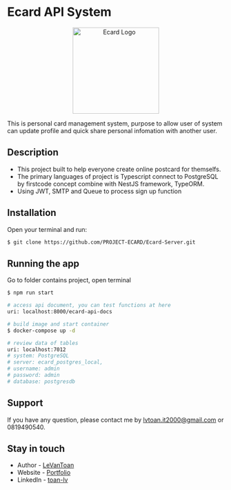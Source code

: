 <!-- <p align="center">
  <a href="http://nestjs.com/" target="blank"><img src="https://nestjs.com/img/logo-small.svg" width="200" alt="Nest Logo" /></a>
</p>

[circleci-image]: https://img.shields.io/circleci/build/github/nestjs/nest/master?token=abc123def456
[circleci-url]: https://circleci.com/gh/nestjs/nest

  <p align="center">A progressive <a href="http://nodejs.org" target="_blank">Node.js</a> framework for building efficient and scalable server-side applications.</p>
    <p align="center">
<a href="https://www.npmjs.com/~nestjscore" target="_blank"><img src="https://img.shields.io/npm/v/@nestjs/core.svg" alt="NPM Version" /></a>
<a href="https://www.npmjs.com/~nestjscore" target="_blank"><img src="https://img.shields.io/npm/l/@nestjs/core.svg" alt="Package License" /></a>
<a href="https://www.npmjs.com/~nestjscore" target="_blank"><img src="https://img.shields.io/npm/dm/@nestjs/common.svg" alt="NPM Downloads" /></a>
<a href="https://circleci.com/gh/nestjs/nest" target="_blank"><img src="https://img.shields.io/circleci/build/github/nestjs/nest/master" alt="CircleCI" /></a>
<a href="https://coveralls.io/github/nestjs/nest?branch=master" target="_blank"><img src="https://coveralls.io/repos/github/nestjs/nest/badge.svg?branch=master#9" alt="Coverage" /></a>
<a href="https://discord.gg/G7Qnnhy" target="_blank"><img src="https://img.shields.io/badge/discord-online-brightgreen.svg" alt="Discord"/></a>
<a href="https://opencollective.com/nest#backer" target="_blank"><img src="https://opencollective.com/nest/backers/badge.svg" alt="Backers on Open Collective" /></a>
<a href="https://opencollective.com/nest#sponsor" target="_blank"><img src="https://opencollective.com/nest/sponsors/badge.svg" alt="Sponsors on Open Collective" /></a>
  <a href="https://paypal.me/kamilmysliwiec" target="_blank"><img src="https://img.shields.io/badge/Donate-PayPal-ff3f59.svg"/></a>
    <a href="https://opencollective.com/nest#sponsor"  target="_blank"><img src="https://img.shields.io/badge/Support%20us-Open%20Collective-41B883.svg" alt="Support us"></a>
  <a href="https://twitter.com/nestframework" target="_blank"><img src="https://img.shields.io/twitter/follow/nestframework.svg?style=social&label=Follow"></a>
</p> -->
  <!--[![Backers on Open Collective](https://opencollective.com/nest/backers/badge.svg)](https://opencollective.com/nest#backer)
  [![Sponsors on Open Collective](https://opencollective.com/nest/sponsors/badge.svg)](https://opencollective.com/nest#sponsor)-->

# Ecard API System
<p align="center">
  <a href="#"><img src="https://www.google.com/url?sa=i&url=https%3A%2F%2Fwww.e-card.bg%2F&psig=AOvVaw2ZDJUih6CM58Xf9BVD1w5J&ust=1692778186067000&source=images&cd=vfe&opi=89978449&ved=0CBAQjRxqFwoTCMj2hKjo74ADFQAAAAAdAAAAABAE" width="200" alt="Ecard Logo" /></a>
</p>

This is personal card management system, purpose to allow user of system can update profile and quick share personal infomation with another user.

## Description
- This project built to help everyone create online postcard for themselfs.
- The primary languages of project is Typescript connect to PostgreSQL by firstcode concept combine with NestJS framework, TypeORM.
- Using JWT, SMTP and Queue to process sign up function

## Installation
Open your terminal and run:
```bash
$ git clone https://github.com/PROJECT-ECARD/Ecard-Server.git
```

## Running the app
Go to folder contains project, open terminal
```bash
$ npm run start

# access api document, you can test functions at here
uri: localhost:8000/ecard-api-docs

# build image and start container
$ docker-compose up -d

# review data of tables
uri: localhost:7012
# system: PostgreSQL
# server: ecard_postgres_local, 
# username: admin
# password: admin
# database: postgresdb
```

## Support

If you have any question, please contact me by lvtoan.it2000@gmail.com or 0819490540.

## Stay in touch

- Author - [LeVanToan](https://bio.link/lvtoan)
- Website - [Portfolio](https://portfolio-dev-lvtoan.netlify.app/)
- LinkedIn - [toan-lv](https://www.linkedin.com/in/toan-lv/)

